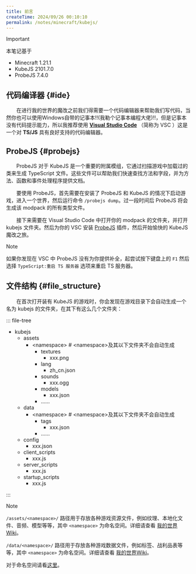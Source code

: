 ```yaml
---
title: 前言
createTime: 2024/09/26 00:10:10
permalink: /notes/minecraft/kubejs/
---
```


> [!important]
> 本笔记基于
>
> - Minecraft 1.21.1
> - KubeJS 2101.7.0
> - ProbeJS 7.4.0

## 代码编译器 {#ide}

&emsp;&emsp;在进行我的世界的魔改之前我们得需要一个代码编辑器来帮助我们写代码，当然你也可以使用Windows自带的记事本!!(我勒个记事本编程大佬)!!，但是记事本没有代码提示能力，所以我推荐使用 [**Visual Studio Code**](https://code.visualstudio.com/) （简称为 VSC ）这是一个对 **TS/JS** 具有良好支持的代码编辑器。

## ProbeJS {#probejs}

&emsp;&emsp;ProbeJS 对于 KubeJS 是一个重要的附属模组，它通过扫描游戏中加载过的类来生成 TypeScript 文件。这些文件可以帮助我们快速查找方法和字段，并为方法、函数和事件处理程序提供文档。

&emsp;&emsp;要使用 ProbeJS，首先需要在安装了 ProbeJS 和 KubeJS 的情况下启动游戏，进入一个世界，然后运行命令 `/probejs dump`。过一段时间后 ProbeJS 将会生成该 modpack 的所有类型文件。

&emsp;&emsp;接下来需要在 Visual Studio Code 中打开你的 modpack 的文件夹，并打开 kubejs 文件夹。然后为你的 VSC 安装 [ProbeJS](https://marketplace.visualstudio.com/items?itemName=Prunoideae.probejs) 插件，然后开始愉快的 KubeJS 魔改之旅。

> [!note]
>
> 如果你发现在 VSC 中 ProbeJS 没有为你提供补全，起尝试按下键盘上的 `F1` 然后选择 `TypeScript:重启 TS 服务器` 选项来重启 TS 服务器。

## 文件结构 {#file_structure}

&emsp;&emsp;在首次打开装有 KubeJS 的游戏时，你会发现在游戏目录下会自动生成一个名为 kubejs 的文件夹，在其下有这么几个文件夹：

::: file-tree

- kubejs
  - assets
    - \<namespace> # \<namespace>及其以下文件夹不会自动生成
      - textures
        - xxx.png
      - lang
        - zh_cn.json
      - sounds
        - xxx.ogg
      - models
        - xxx.json
      - ……
  - data
    - \<namespace> # \<namespace>及其以下文件夹不会自动生成
      - tags
        - xxx.json
      - ……
  - config
    - xxx.json
  - client_scripts
    - xxx.js
  - server_scripts
    - xxx.js
  - startup_scripts
    - xxx.js

:::

>[!note]
>
> `/assets/<namespace>/` 路径用于存放各种游戏资源文件，例如纹理、本地化文件、音频、模型等等，其中 `<namespace>` 为命名空间。详细请查看 [我的世界Wiki](https://zh.minecraft.wiki/w/资源包#文件结构)。
>
> `/data/<namespace>/` 路径用于存放各种游戏数据文件，例如标签、战利品表等等，其中 `<namespace>` 为命名空间。详细请查看 [我的世界Wiki](https://zh.minecraft.wiki/w/数据包#文件夹结构)。
>
> 对于命名空间请看[这里](../misc/Resource_location.md#namespace-命名空间)。
